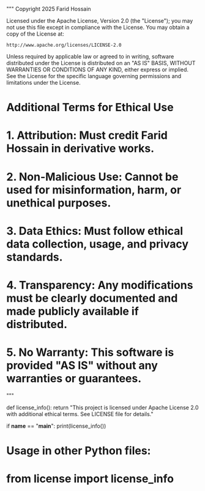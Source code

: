 """
Copyright 2025 Farid Hossain

Licensed under the Apache License, Version 2.0 (the "License");
you may not use this file except in compliance with the License.
You may obtain a copy of the License at:

    http://www.apache.org/licenses/LICENSE-2.0

Unless required by applicable law or agreed to in writing, software
distributed under the License is distributed on an "AS IS" BASIS,
WITHOUT WARRANTIES OR CONDITIONS OF ANY KIND, either express or implied.
See the License for the specific language governing permissions and
limitations under the License.

# Additional Terms for Ethical Use
# 1. Attribution: Must credit Farid Hossain in derivative works.
# 2. Non-Malicious Use: Cannot be used for misinformation, harm, or unethical purposes.
# 3. Data Ethics: Must follow ethical data collection, usage, and privacy standards.
# 4. Transparency: Any modifications must be clearly documented and made publicly available if distributed.
# 5. No Warranty: This software is provided "AS IS" without any warranties or guarantees.
"""

def license_info():
    return "This project is licensed under Apache License 2.0 with additional ethical terms. See LICENSE file for details."

if __name__ == "__main__":
    print(license_info())

# Usage in other Python files:
# from license import license_info
